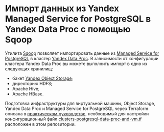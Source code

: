 # Импорт данных из Yandex Managed Service for PostgreSQL в Yandex Data Proc с помощью Sqoop

Утилита [Sqoop](https://yandex.cloud/ru/docs/data-proc/operations/sqoop-usage) позволяет импортировать данные из [Managed Service for PostgreSQL](https://yandex.cloud/ru/docs/managed-postgresql) в кластер [Yandex Data Proc](https://yandex.cloud/ru/docs/data-proc). В зависимости от конфигурации кластера Yandex Data Proc вы можете выполнить импорт в одно из следующих хранилищ:

* бакет [Yandex Object Storage](https://yandex.cloud/ru/docs/storage);
* директорию HDFS;
* Apache Hive;
* Apache HBase.

Подготовка инфраструктуры для виртуальной машины, Object Storage, Yandex Data Proc и Managed Service for PostgreSQL через Terraform описана в [практическом руководстве](https://yandex.cloud/ru/docs/tutorials/dataplatform/sqoop-mpg), необходимый для настройки конфигурационный файл [clusters-postgresql-data-proc-and-vm.tf](clusters-postgresql-data-proc-and-vm.tf) расположен в этом репозитории.
